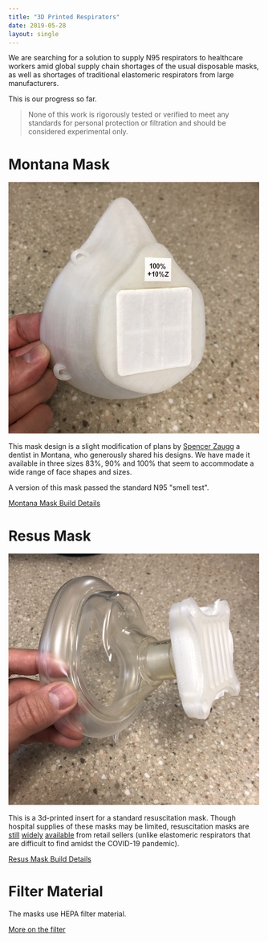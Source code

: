 ```yaml
---
title: "3D Printed Respirators"
date: 2019-05-28
layout: single
---
```



We are searching for a solution to supply N95 respirators to healthcare workers amid global supply chain shortages of the usual disposable masks, as well as shortages of traditional elastomeric respirators from large manufacturers.

This is our progress so far.

> None of this work is rigorously tested or verified to meet any standards for personal protection or filtration and should be considered experimental only.

# Montana Mask

![montana mask](montanamask.jpg)

This mask design is a slight modification of plans by [Spencer Zaugg](https://longliveyoursmile.com/3d-printable-mask-for-covid-19/) a dentist in Montana, who generously shared his designs. We have made it available in three sizes 83%, 90% and 100% that seem to accommodate a wide range of face shapes and sizes.

A version of this mask passed the standard N95 "smell test".

<a class="button" href="montana">Montana Mask Build Details</a>

# Resus Mask

![resus mask](resus-mask.jpg)

This is a 3d-printed insert for a standard resuscitation mask. Though hospital supplies of these masks may be limited, resuscitation masks are [still](https://www.amazon.com/s?k=resuscitation+mask&crid=1MLUZIQX503S&sprefix=resusci%2Caps%2C202&ref=nb_sb_ss_i_1_7) [widely](https://www.redcross.org/store/training-supplies/cpr-masks-and-face-shields) [available](https://www.mcrmedical.com/BASK.html) from retail sellers (unlike elastomeric respirators that are difficult to find amidst the COVID-19 pandemic).

<a class="button" href="resus">Resus Mask Build Details</a>

# Filter Material

The masks use HEPA filter material.

<a class="button" href="filter">More on the filter</a>
